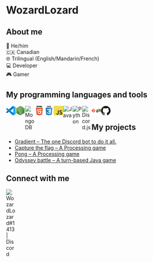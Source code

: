 # WozardLozard

## About me
👨 He/him  
🇨🇦 Canadian  
🌐 Trilingual (English/Mandarin/French)  
💻 Developer  
🎮 Gamer  

## My programming languages and tools
<img align="left" alt="Visual Studio Code" width="26px" src="https://raw.githubusercontent.com/github/explore/80688e429a7d4ef2fca1e82350fe8e3517d3494d/topics/visual-studio-code/visual-studio-code.png" />
<img align="left" alt="Node.js" width="26px" src="https://raw.githubusercontent.com/github/explore/80688e429a7d4ef2fca1e82350fe8e3517d3494d/topics/nodejs/nodejs.png" />
<img align="left" alt="MongoDB" width="26px" src="https://cdn.icon-icons.com/icons2/2415/PNG/512/mongodb_original_logo_icon_146424.png" />
<img align="left" alt="HTML5" width="26px" src="https://raw.githubusercontent.com/github/explore/80688e429a7d4ef2fca1e82350fe8e3517d3494d/topics/html/html.png" />
<img align="left" alt="CSS3" width="26px" src="https://raw.githubusercontent.com/github/explore/80688e429a7d4ef2fca1e82350fe8e3517d3494d/topics/css/css.png" />
<img align="left" alt="JavaScript" width="26px" src="https://raw.githubusercontent.com/github/explore/80688e429a7d4ef2fca1e82350fe8e3517d3494d/topics/javascript/javascript.png" />
<img align="left" alt="Java" width="26px" src="https://cdn.icon-icons.com/icons2/2415/PNG/512/java_original_logo_icon_146458.png" />
<img align="left" alt="Python" width="26px" src="https://symbols.getvecta.com/stencil_92/73_python-icon.b9dec9d6c5.svg" />
<img align="left" alt="Discord.js" width="26px" src="https://i.imgur.com/AfFp7pu.png" />
<img align="left" alt="Git" width="26px" src="https://raw.githubusercontent.com/github/explore/80688e429a7d4ef2fca1e82350fe8e3517d3494d/topics/git/git.png" />
<img align="left" alt="GitHub" width="26px" src="https://raw.githubusercontent.com/github/explore/78df643247d429f6cc873026c0622819ad797942/topics/github/github.png" />  
<br>

## My projects
* [Gradient – The one Discord bot to do it all.](https://sites.google.com/view/gradient-discord/home)
* [Capture the flag – A Processing game](https://github.com/WOZARDLOZARD/capture-the-flag)
* [Pong – A Processing game](https://github.com/WOZARDLOZARD/pong)
* [Odyssey battle – A turn-based Java game](https://github.com/WOZARDLOZARD/odyssey-battle)

## Connect with me
<img align="left" alt="WozardLozard#1413 | Discord" width="26px" src="https://discord.com/assets/2d20a45d79110dc5bf947137e9d99b66.svg" />
